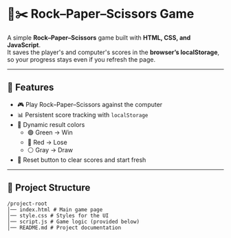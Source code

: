 # 📄✂️ Rock–Paper–Scissors Game

A simple **Rock–Paper–Scissors** game built with **HTML, CSS, and JavaScript**.  
It saves the player's and computer's scores in the **browser’s localStorage**, so your progress stays even if you refresh the page.

---

## 🚀 Features

- 🎮 Play Rock–Paper–Scissors against the computer  
- 📊 Persistent score tracking with `localStorage`  
- 🎨 Dynamic result colors  
  - 🟢 Green → Win  
  - 🔴 Red → Lose  
  - ⚪ Gray → Draw  
- 🔄 Reset button to clear scores and start fresh  

---

## 📂 Project Structure
```
/project-root
│── index.html # Main game page
│── style.css # Styles for the UI
│── script.js # Game logic (provided below)
│── README.md # Project documentation
```